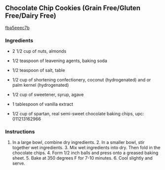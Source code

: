 ## Chocolate Chip Cookies (Grain Free/Gluten Free/Dairy Free)

[fba5eeec7b](http://tastykitchen.com/recipes/desserts/chocolate-chip-cookies-grain-freegluten-freedairy-free/)

### Ingredients

 - 2 1/2 cup of nuts, almonds

 - 1/2 teaspoon of leavening agents, baking soda

 - 1/2 teaspoon of salt, table

 - 1/2 cup of shortening confectionery, coconut (hydrogenated) and or palm kernel (hydrogenated)

 - 1/2 cup of sweetener, syrup, agave

 - 1 tablespoon of vanilla extract

 - 1/2 cup of spartan, real semi-sweet chocolate baking chips, upc: 011213162966

### Instructions

1. In a large bowl, combine dry ingredients. 2. In a smaller bowl, stir together wet ingredients. 3. Mix wet ingredients into dry. Then fold in the chocolate chips. 4. Form 1/2 inch balls and press onto a greased baking sheet. 5. Bake at 350 degrees F for 7-10 minutes. 6. Cool slightly and serve.